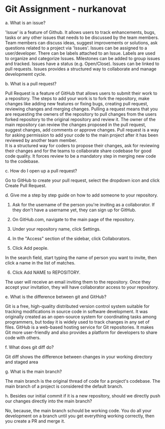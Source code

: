 # Git Assignment - nurkanovat

a. What is an issue?

'Issue' is a feature of Github. It allows users to track enhancements, bugs, tasks or any other issues that needs to be discussed by the team members. Team members can discuss ideas, suggest improvements or solutions, ask questions related to a project via 'Issues'. Issues can be assigned to a user/developer. There can be labels attached to an Issue. Labels are used to organize and categorize Issues. Milestones can be added to group issues and tracked. Issues have a status (e.g. Open/Close). Issues can be linked to pull requests. Issues provides a structured way to collaborate and manage developmemt cycle.  

b. What is a pull request?

Pull Request is a feature of GitHub that allows users to submit their work to a repository. The steps to add your work is to fork the repository, make changes like adding new features or fixing bugs, creating pull request, reviewing changes and merging changes. Pulling a request means that you are requesting the owners of the repository to pull changes from the users forked repository to the original repository and review it. The owner of the main repository can review the changes proposed in the pull request, suggest changes, add comments or approve changes. Pull request is a way for asking permission to add your code to the main project after it has been reviewed by another team member.   
It is a structured way for coders to propose their changes, ask for reviewing their changes and for the teams to collaborate share codebase for good code quality. It forces review to be a mandatory step in merging new code to the codebase.

c. How do I open up a pull request?

Go to GitHub to create your pull request, select the dropdown icon and click Create Pull Request.

d. Give me a step by step guide on how to add someone to your repository.

1. Ask for the username of the person you're inviting as a collaborator. If they don't have a username yet, they can sign up for GitHub. 

2. On GitHub.com, navigate to the main page of the repository.

3. Under your repository name, click  Settings. 

4. In the "Access" section of the sidebar, click  Collaborators.

5. Click Add people.

In the search field, start typing the name of person you want to invite, then click a name in the list of matches.

6. Click Add NAME to REPOSITORY.

The user will receive an email inviting them to the repository. Once they accept your invitation, they will have collaborator access to your repository.

e. What is the difference between git and GitHub?

Git is a free, high-quality distributed version control system suitable for tracking modifications in source code in software development. It was originally created as an open-source system for coordinating tasks among programmers, but today it is widely used to track changes in any set of files. 
GitHub is a web-based hosting service for Git repositories. It makes Git more user-friendly and also provides a platform for developers to share code with others.

f. What does git diff do?

Git diff shows the difference between changes in your working directory and staged area

g. What is the main branch?

The main branch is the original thread of code for a project's codebase. The main branch of a project is considered the default branch.

h. Besides our initial commit if it is a new repository, should we directly push our changes directly into the main branch?

No, because, the main branch schould be working code. You do all your development on a branch until you get everything working correctly, then you create a PR and merge it.